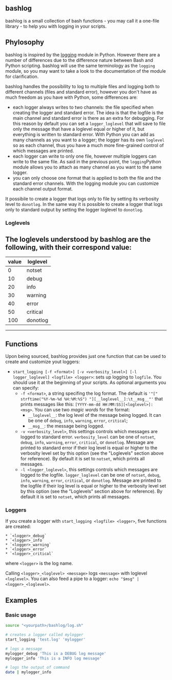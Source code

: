 bashlog
-------

bashlog is a small collection of bash functions - you may call it a one-file library - to help you with logging in your scripts.

## Phylosophy

bashlog is inspired by the [logging](https://docs.python.org/3/library/logging.html#module-logging) module in Python. However there are a number of differences due to the difference nature between Bash and Python scripting. bashlog will use the same terminology as the `logging` module, so you may want to take a look to the documentation of the module for clarification.

bashlog handles the possibility to log to multiple files and logging both to different channels (files and standard error), however you don't have as much freedom as you have with Python, some differences are:

 - each logger always writes to two channels: the file specified when creating the logger and standard error. The idea is that the logfile is the main channel and standard error is there as an extra for debugging. For this reason by default you can set a `logger_loglevel` that will save to file only the message that have a loglevel equal or higher of it, but everything is written to standard error. With Python you can add as many channels as you want to a logger; the logger has its own `loglevel` so as each channel, thus you have a much more fine-grained control of which messages are printed.
 - each logger can write to only one file, however multiple loggers can write to the same file. As said in the previous point, the `logging`Python module allows you to attach as many channel as you want to the same logger.
 - you can only choose one format that is applied to both the file and the standard error channels. With the logging module you can customize each channel output format.

 It possibile to create a logger that logs only to file by setting its verbosity level to `donotlog`. In the same way it is possible to create a logger that logs only to standard output by setting the logger loglevel to `donotlog`.

### Loglevels

The loglevels understood by bashlog are the following, with their correspond value:
--------------------
| value | loglevel |
|-------|----------|
| 0     | notset   |
| 10    | debug    |
| 20    | info     |
| 30    | warning  |
| 40    | error    |
| 50    | critical |
| 100   | donotlog |
--------------------

## Functions

Upon being sourced, bashlog provides just one function that can be used to create and customize yout loggers:

* `start_logging [-f <format>] [-v <verbosity_level>] [-l logger_loglevel] <logfile> <logger>`: sets up logging to `logfile`. You should use it at the beginning of your scripts. As optional arguments you can specify:
    - `-f <format>`, a string specifing the log format. The default is `'"[" strftime("%Y-%m-%d %H:%M:%S") "][__loglevel__]:\t__msg__"'` that prints messages like this: `[YYYY-mm-dd HH:MM:SS][<loglevel>]:    <msg>`. You can use two _magic words_ for the format:
        - `__loglevel__`: the log level of the message being logged. It can be one of `debug`, `info`, `warning`, `error`, `critical`;
        - `__msg__`: the message being logged.
    - `-v <verbosity_level>`, this settings controls which messages are logged to standard error. `verbosity_level` can be one of `notset`, `debug`, `info`, `warning`, `error`, `critical`, or `donotlog`. Message are printed to standard error if their log level is equal or higher to the verbosity level set by this option (see the "Loglevels" section above for reference). By default it is set to `notset`, which prints all messages.
    - `-l <logger_loglevel>`, this settings controls which messages are logged to the logfile. `logger_loglevel` can be one of `notset`, `debug`, `info`, `warning`, `error`, `critical`, or `donotlog`. Message are printed to the logfile if their log level is equal or higher to the verbosity level set by this option (see the "Loglevels" section above for reference). By default it is set to `notset`, which prints all messages.

### Loggers

If you create a logger with `start_logging <logfile> <logger>`, five functions are created:

	* `<logger>_debug`
	* `<logger>_info`
	* `<logger>_warning`
	* `<logger>_error`
	* `<logger>_critical`

where `<logger>` is the log name.

Calling `<logger>_<loglevel> <message>` logs `<message>` with loglevel `<loglevel>`. You can also feed a pipe to a logger: `echo "$msg" | <logger>_<loglevel>`.

## Examples

### Basic usage
```bash
source "<yourpath>/bashlog/log.sh"

# creates a logger called mylogger
start_logging 'test.log' 'mylogger'

# logs a message
mylogger_debug 'This is a DEBUG log message'
mylogger_info 'This is a INFO log message'

# logs the output of command
date | mylogger_info
```